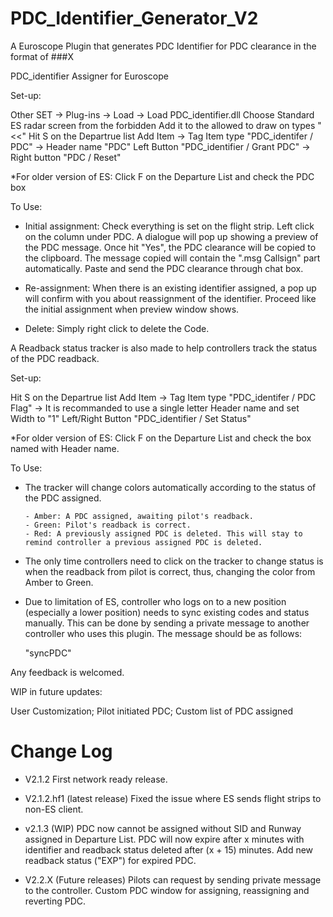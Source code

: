 # PDC_Identifier_Generator_V2
A Euroscope Plugin that generates PDC Identifier for PDC clearance in the format of ###X

PDC_identifier Assigner for Euroscope

Set-up:

Other SET -> Plug-ins -> Load -> Load PDC_identifier.dll
Choose Standard ES radar screen from the forbidden
Add it to the allowed to draw on types "<<"
Hit S on the Departrue list
Add Item -> Tag Item type "PDC_identifer / PDC" -> Header name "PDC"
Left Button "PDC_identifier / Grant PDC" -> Right button "PDC / Reset"

*For older version of ES: Click F on the Departure List and check the PDC box

To Use:

 - Initial assignment:
        Check everything is set on the flight strip.
        Left click on the column under PDC.
        A dialogue will pop up showing a preview of the PDC message.
        Once hit "Yes", the PDC clearance will be copied to the clipboard.
        The message copied will contain the ".msg Callsign" part automatically.
        Paste and send the PDC clearance through chat box.
        
  - Re-assignment:
        When there is an existing identifier assigned, a pop up will confirm with you about reassignment of the identifier.
        Proceed like the initial assignment when preview window shows.
        
  - Delete:
        Simply right click to delete the Code.
        
A Readback status tracker is also made to help controllers track the status of the PDC readback.

Set-up:

Hit S on the Departrue list
Add Item -> Tag Item type "PDC_identifer / PDC Flag" -> It is recommanded to use a single letter Header name and set Width to "1"
Left/Right Button "PDC_identifier / Set Status"

*For older version of ES: Click F on the Departure List and check the box named with Header name.

To Use:

  - The tracker will change colors automatically according to the status of the PDC assigned.

        - Amber: A PDC assigned, awaiting pilot's readback.
        - Green: Pilot's readback is correct.
        - Red: A previously assigned PDC is deleted. This will stay to remind controller a previous assigned PDC is deleted.
        
   - The only time controllers need to click on the tracker to change status is when the readback from pilot is correct, thus, changing the color from Amber to Green.
   
   - Due to limitation of ES, controller who logs on to a new position (especially a lower position) needs to sync existing codes and status manually. This can be done by sending a private message to another controller who uses this plugin. The message should be as follows:
  
     "syncPDC"
        
  Any feedback is welcomed.
  
  WIP in future updates:
  
  User Customization;
  Pilot initiated PDC;
  Custom list of PDC assigned

# Change Log

- V2.1.2
  First network ready release.

- V2.1.2.hf1 (latest release)
  Fixed the issue where ES sends flight strips to non-ES client.

- v2.1.3 (WIP)
  PDC now cannot be assigned without SID and Runway assigned in Departure List.
  PDC will now expire after x minutes with identifier and readback status deleted after (x + 15) minutes.
  Add new readback status ("EXP") for expired PDC.
  
- V2.2.X (Future releases)
  Pilots can request by sending private message to the controller.
  Custom PDC window for assigning, reassigning and reverting PDC.
